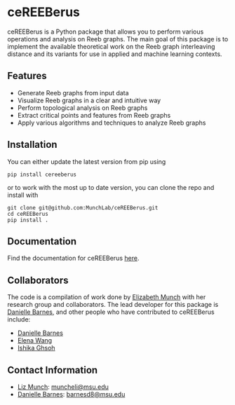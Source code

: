 # ceREEBerus

ceREEBerus is a Python package that allows you to perform various operations and analysis on Reeb graphs. The main goal of this package is to implement the available theoretical work on the Reeb graph interleaving distance and its variants for use in applied and machine learning contexts.

## Features

- Generate Reeb graphs from input data
- Visualize Reeb graphs in a clear and intuitive way
- Perform topological analysis on Reeb graphs
- Extract critical points and features from Reeb graphs
- Apply various algorithms and techniques to analyze Reeb graphs

## Installation

You can either update the latest version from pip using

```
pip install cereeberus
```

or to work with the most up to date version, you can clone the repo and install with

```{sh}
git clone git@github.com:MunchLab/ceREEBerus.git
cd ceREEBerus
pip install .
```

## Documentation

Find the documentation for ceREEBerus [here](https://munchlab.github.io/ceREEBerus/).

## Collaborators

The code is a compilation of work done by [Elizabeth Munch](http://www.elizabethmunch.com) with her research group and collaborators. The lead developer for this package is [Danielle Barnes](https://github.com/barnesd8), and other people who have contributed to ceREEBerus include:

- [Danielle Barnes](https://github.com/barnesd8)
- [Elena Wang](https://https://elenaxwang.com)
- [Ishika Ghsoh](https://www.ishikaghosh.com/)

## Contact Information

- [Liz Munch](http://www.elizabethmunch.com): [muncheli@msu.edu](mailto:muncheli@msu.edu)
- [Danielle Barnes](https://github.com/barnesd8): [barnesd8@msu.edu](mailto:barnesd8@msu.edu)